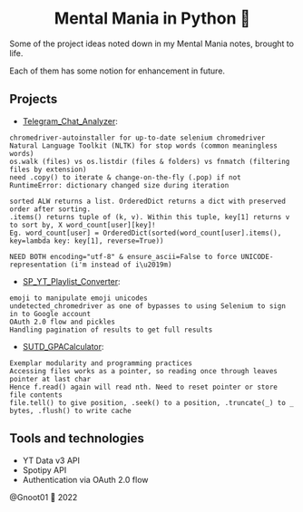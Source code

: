 <p align="center">
<h1 align="center"> Mental Mania in Python 🐍 </h1>
</p>

Some of the project ideas noted down in my Mental Mania notes, brought to life.

Each of them has some notion for enhancement in future.

## Projects
- [Telegram_Chat_Analyzer](Telegram_Chat_Analyzer):
```
chromedriver-autoinstaller for up-to-date selenium chromedriver
Natural Language Toolkit (NLTK) for stop words (common meaningless words)
os.walk (files) vs os.listdir (files & folders) vs fnmatch (filtering files by extension)
need .copy() to iterate & change-on-the-fly (.pop) if not RuntimeError: dictionary changed size during iteration

sorted ALW returns a list. OrderedDict returns a dict with preserved order after sorting.
.items() returns tuple of (k, v). Within this tuple, key[1] returns v to sort by, X word_count[user][key]!
Eg. word_count[user] = OrderedDict(sorted(word_count[user].items(), key=lambda key: key[1], reverse=True))

NEED BOTH encoding="utf-8" & ensure_ascii=False to force UNICODE-representation (i'm instead of i\u2019m)
```
- [SP_YT_Playlist_Converter](SP_YT_Playlist_Converter):
```
emoji to manipulate emoji unicodes
undetected_chromedriver as one of bypasses to using Selenium to sign in to Google account
OAuth 2.0 flow and pickles
Handling pagination of results to get full results
```
- [SUTD_GPACalculator](SUTD_GPACalculator):
```
Exemplar modularity and programming practices
Accessing files works as a pointer, so reading once through leaves pointer at last char
Hence f.read() again will read nth. Need to reset pointer or store file contents
file.tell() to give position, .seek() to a position, .truncate(_) to _ bytes, .flush() to write cache
```

## Tools and technologies
- YT Data v3 API
- Spotipy API
- Authentication via OAuth 2.0 flow

@Gnoot01 🐍 2022
